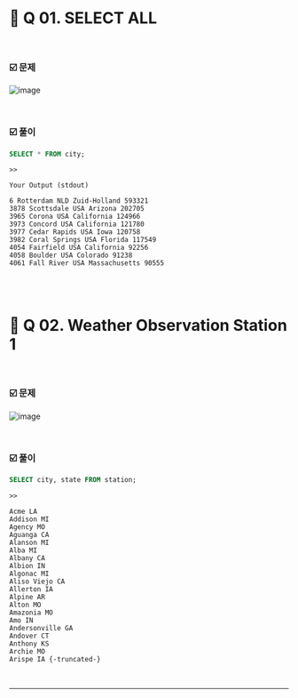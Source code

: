 # 🐬 Q 01. SELECT ALL  

<br>  

### ☑️ 문제  

![image](https://user-images.githubusercontent.com/65170165/235150336-63227687-14aa-42b2-8bd2-d23d3c9161a8.png)  

<br>  

### ☑️ 풀이  

```sql
SELECT * FROM city;
```  
```
>>

Your Output (stdout)

6 Rotterdam NLD Zuid-Holland 593321 
3878 Scottsdale USA Arizona 202705 
3965 Corona USA California 124966 
3973 Concord USA California 121780 
3977 Cedar Rapids USA Iowa 120758 
3982 Coral Springs USA Florida 117549 
4054 Fairfield USA California 92256 
4058 Boulder USA Colorado 91238 
4061 Fall River USA Massachusetts 90555 
```  

<br>  

<br>  

# 🐬 Q 02. Weather Observation Station 1  

<br>  

### ☑️ 문제  

![image](https://user-images.githubusercontent.com/65170165/235151924-ce991902-cbd5-4660-add0-fc8dd18f2cf5.png)  

<br>  

### ☑️ 풀이  

```sql  
SELECT city, state FROM station;
```  

```
>>

Acme LA 
Addison MI 
Agency MO 
Aguanga CA 
Alanson MI 
Alba MI 
Albany CA 
Albion IN 
Algonac MI 
Aliso Viejo CA 
Allerton IA 
Alpine AR 
Alton MO 
Amazonia MO 
Amo IN 
Andersonville GA 
Andover CT 
Anthony KS 
Archie MO 
Arispe IA {-truncated-}
```  

<br>  

***  
